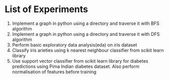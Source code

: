 # List of Experiments 

1. Implement a graph in python using a directory and traverse it with BFS algorithm
2. Implement a graph in python using a directory and traverse it with DFS algorithm
3. Perform basic exploratory data analysis(eda) on iris dataset
4. Classify iris arieties using k nearest neighbour classifier from scikit learn library
5. Use support vector classifier from scikit learn library for diabetes predictions using Pima Indian diabetes dataset. Also perform normalisation of features before training
